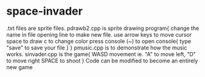 # space-invader
.txt files are sprite files.
pdrawb2.cpp is sprite drawing program{
  change the name in file opening line to make new file.
  use arrow keys to move cursor
  space to draw
  c to change color
  press console (~) to open console{
    type "save" to save your file
  }
}
pmusic.cpp is to demonstrate how the music works.
sinvader.cpp is the game{
  WASD movement ie. "A" to move left, "D" to move right
  SPACE to shoot
}
Code can be modified to become an entirely new game
